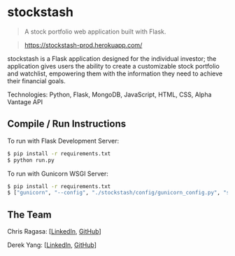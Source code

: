 # stockstash
> A stock portfolio web application built with Flask.

> https://stockstash-prod.herokuapp.com/

stockstash is a Flask application designed for the individual investor; the application gives users the ability to create a customizable stock portfolio and watchlist, empowering them with the information they need to achieve their financial goals.

Technologies: Python, Flask, MongoDB, JavaScript, HTML, CSS, Alpha Vantage API

## Compile / Run Instructions
To run with Flask Development Server:
``` bash
$ pip install -r requirements.txt
$ python run.py
```

To run with Gunicorn WSGI Server:
```bash
$ pip install -r requirements.txt
$ ["gunicorn", "--config", "./stockstash/config/gunicorn_config.py", "stockstash:app"]
```


## The Team
Chris Ragasa:  [[LinkedIn](https://www.linkedin.com/in/cragasa/), [GitHub](https://github.com/chrisragasa)]

Derek Yang: [[LinkedIn](https://www.linkedin.com/in/yangd01234567/), [GitHub](https://github.com/yangd01234)]
